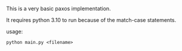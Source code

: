 <title> Basic Paxos implementation </title>

This is a very basic paxos implementation. 

It requires python 3.10 to run because of the match-case statements.

usage:

```python main.py <filename>```

